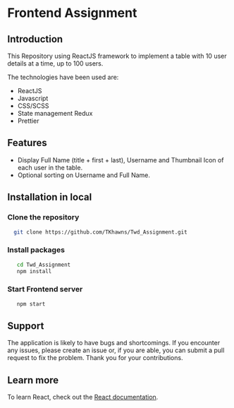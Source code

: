 # Frontend Assignment
## Introduction
This Repository using ReactJS framework to implement a table with 10 user details at a time, up to 100 users.

The technologies have been used are:
- ReactJS
- Javascript
- CSS/SCSS
- State management Redux
- Prettier

## Features
- Display Full Name (title + first + last), Username and Thumbnail Icon of each user in the table.
- Optional sorting on Username and Full Name.

## Installation in local
### Clone the repository
```bash
  git clone https://github.com/TKhawns/Twd_Assignment.git
```
### Install packages
```bash
   cd Twd_Assignment
   npm install
```
### Start Frontend server
```bash
   npm start
```

## Support
The application is likely to have bugs and shortcomings. If you encounter any issues, please create an issue or, if you are able, you can submit a pull request to fix the problem. Thank you for your contributions.

## Learn more
To learn React, check out the [React documentation](https://reactjs.org/).
